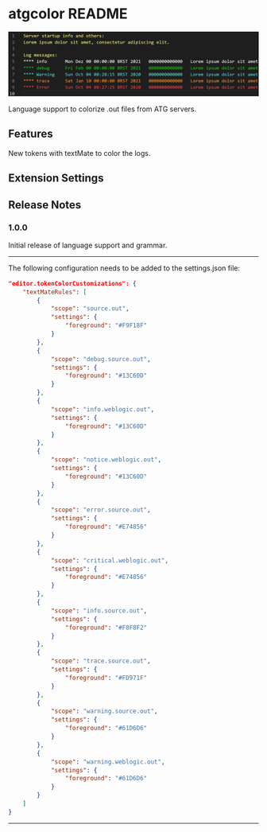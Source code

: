 # atgcolor README

![Sample Colorized Log File (file.out) Screenshot](/imgs/sample_image.png?raw=true "Sample Colorized Log File (file.out)")

Language support to colorize .out files from ATG servers.

## Features

New tokens with textMate to color the logs.

## Extension Settings

## Release Notes

### 1.0.0

Initial release of language support and grammar.

-----------------------------------------------------------------------------------------------------------

The following configuration needs to be added to the settings.json file:
```json
"editor.tokenColorCustomizations": {
    "textMateRules": [
        {
            "scope": "source.out",
            "settings": {
                "foreground": "#F9F18F"
            }
        },
        {
            "scope": "debug.source.out",
            "settings": {
                "foreground": "#13C60D"
            }
        },
        {
            "scope": "info.weblogic.out",
            "settings": {
                "foreground": "#13C60D"
            }
        },
        {
            "scope": "notice.weblogic.out",
            "settings": {
                "foreground": "#13C60D"
            }
        },
        {
            "scope": "error.source.out",
            "settings": {
                "foreground": "#E74856"
            }
        },
        {
            "scope": "critical.weblogic.out",
            "settings": {
                "foreground": "#E74856"
            }
        },
        {
            "scope": "info.source.out",
            "settings": {
                "foreground": "#F8F8F2"
            }
        },
        {
            "scope": "trace.source.out",
            "settings": {
                "foreground": "#FD971F"
            }
        },
        {
            "scope": "warning.source.out",
            "settings": {
                "foreground": "#61D6D6"
            }
        },
        {
            "scope": "warning.weblogic.out",
            "settings": {
                "foreground": "#61D6D6"
            }
        }
    ]
}
```
-----------------------------------------------------------------------------------------------------------

